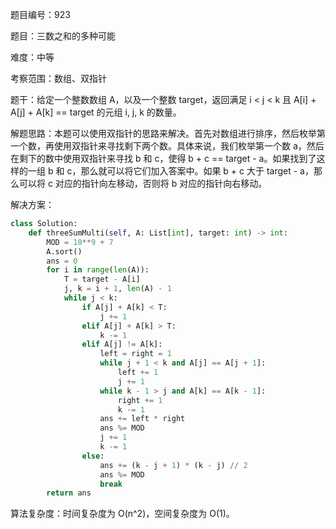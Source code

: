 题目编号：923

题目：三数之和的多种可能

难度：中等

考察范围：数组、双指针

题干：给定一个整数数组 A，以及一个整数 target，返回满足 i < j < k 且 A[i] + A[j] + A[k] == target 的元组 i, j, k 的数量。

解题思路：本题可以使用双指针的思路来解决。首先对数组进行排序，然后枚举第一个数，再使用双指针来寻找剩下两个数。具体来说，我们枚举第一个数 a，然后在剩下的数中使用双指针来寻找 b 和 c，使得 b + c == target - a。如果找到了这样的一组 b 和 c，那么就可以将它们加入答案中。如果 b + c 大于 target - a，那么可以将 c 对应的指针向左移动，否则将 b 对应的指针向右移动。

解决方案：

```python
class Solution:
    def threeSumMulti(self, A: List[int], target: int) -> int:
        MOD = 10**9 + 7
        A.sort()
        ans = 0
        for i in range(len(A)):
            T = target - A[i]
            j, k = i + 1, len(A) - 1
            while j < k:
                if A[j] + A[k] < T:
                    j += 1
                elif A[j] + A[k] > T:
                    k -= 1
                elif A[j] != A[k]:
                    left = right = 1
                    while j + 1 < k and A[j] == A[j + 1]:
                        left += 1
                        j += 1
                    while k - 1 > j and A[k] == A[k - 1]:
                        right += 1
                        k -= 1
                    ans += left * right
                    ans %= MOD
                    j += 1
                    k -= 1
                else:
                    ans += (k - j + 1) * (k - j) // 2
                    ans %= MOD
                    break
        return ans
```

算法复杂度：时间复杂度为 O(n^2)，空间复杂度为 O(1)。
